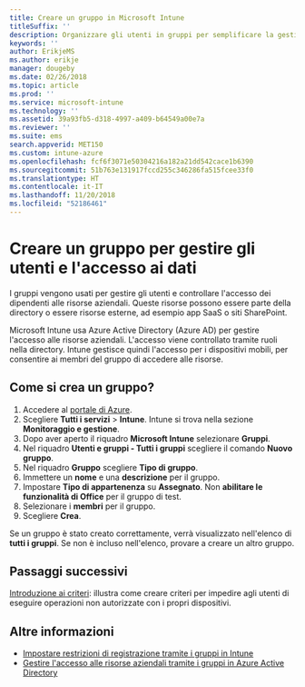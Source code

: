 ```yaml
---
title: Creare un gruppo in Microsoft Intune
titleSuffix: ''
description: Organizzare gli utenti in gruppi per semplificare la gestione dei criteri e delle app a cui possono accedere.
keywords: ''
author: ErikjeMS
ms.author: erikje
manager: dougeby
ms.date: 02/26/2018
ms.topic: article
ms.prod: ''
ms.service: microsoft-intune
ms.technology: ''
ms.assetid: 39a93fb5-d318-4997-a409-b64549a00e7a
ms.reviewer: ''
ms.suite: ems
search.appverid: MET150
ms.custom: intune-azure
ms.openlocfilehash: fcf6f3071e50304216a182a21dd542cace1b6390
ms.sourcegitcommit: 51b763e131917fccd255c346286fa515fcee33f0
ms.translationtype: HT
ms.contentlocale: it-IT
ms.lasthandoff: 11/20/2018
ms.locfileid: "52186461"
---
```

# <a name="create-a-group-to-manage-your-users-and-data-access"></a>Creare un gruppo per gestire gli utenti e l'accesso ai dati

I gruppi vengono usati per gestire gli utenti e controllare l'accesso dei dipendenti alle risorse aziendali. Queste risorse possono essere parte della directory o essere risorse esterne, ad esempio app SaaS o siti SharePoint.

Microsoft Intune usa Azure Active Directory (Azure AD) per gestire l'accesso alle risorse aziendali. L'accesso viene controllato tramite ruoli nella directory. Intune gestisce quindi l'accesso per i dispositivi mobili, per consentire ai membri del gruppo di accedere alle risorse.

## <a name="how-do-i-create-a-group"></a>Come si crea un gruppo?

1. Accedere al [portale di Azure](https://portal.azure.com).
2. Scegliere **Tutti i servizi** > **Intune**. Intune si trova nella sezione **Monitoraggio e gestione**.
3. Dopo aver aperto il riquadro **Microsoft Intune** selezionare **Gruppi**.
4. Nel riquadro **Utenti e gruppi - Tutti i gruppi** scegliere il comando **Nuovo gruppo**.
5. Nel riquadro **Gruppo** scegliere **Tipo di gruppo**.
5. Immettere un **nome** e una **descrizione** per il gruppo.
6. Impostare **Tipo di appartenenza** su **Assegnato**. Non **abilitare le funzionalità di Office** per il gruppo di test.
7. Selezionare i **membri** per il gruppo.
7. Scegliere **Crea**.

Se un gruppo è stato creato correttamente, verrà visualizzato nell'elenco di **tutti i gruppi**. Se non è incluso nell'elenco, provare a creare un altro gruppo.

## <a name="next-steps"></a>Passaggi successivi

[Introduzione ai criteri](get-started-policies.md): illustra come creare criteri per impedire agli utenti di eseguire operazioni non autorizzate con i propri dispositivi.

## <a name="learn-more"></a>Altre informazioni

* [Impostare restrizioni di registrazione tramite i gruppi in Intune](groups-add.md)
* [Gestire l'accesso alle risorse aziendali tramite i gruppi in Azure Active Directory](https://docs.microsoft.com/azure/active-directory/active-directory-manage-groups)
